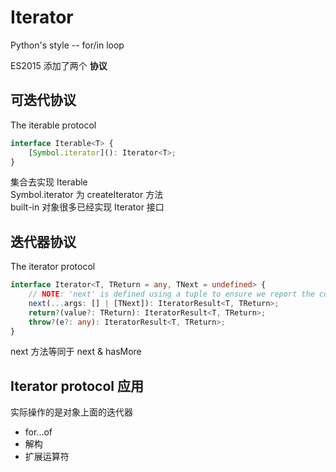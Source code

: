 # Iterator

Python's style -- for/in loop

ES2015 添加了两个 **协议**

## 可迭代协议

The iterable protocol

```ts
interface Iterable<T> {
    [Symbol.iterator](): Iterator<T>;
}
```

集合去实现 Iterable  
Symbol.iterator 为 createIterator 方法  
built-in 对象很多已经实现 Iterator 接口  


## 迭代器协议

The iterator protocol

```ts
interface Iterator<T, TReturn = any, TNext = undefined> {
    // NOTE: 'next' is defined using a tuple to ensure we report the correct assignability errors in all places.
    next(...args: [] | [TNext]): IteratorResult<T, TReturn>;
    return?(value?: TReturn): IteratorResult<T, TReturn>;
    throw?(e?: any): IteratorResult<T, TReturn>;
}
```

next 方法等同于 next & hasMore


## Iterator protocol 应用

实际操作的是对象上面的迭代器

- for...of
- 解构
- 扩展运算符

